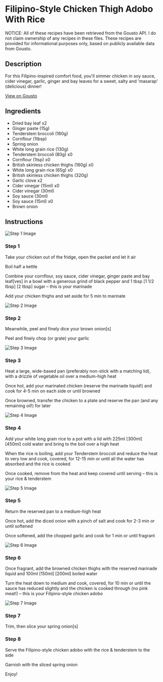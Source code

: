 # Filipino-Style Chicken Thigh Adobo With Rice

NOTICE: All of these recipes have been retrieved from the Gousto API. I do not claim ownership of any recipes in these files. These recipes are provided for informational purposes only, based on publicly available data from Gousto.

## Description

For this Filipino-inspired comfort food, you'll simmer chicken in soy sauce, cider vinegar, garlic, ginger and bay leaves for a sweet, salty and 'masarap' (delicious) dinner!

[View on Gousto](https://www.gousto.co.uk/recipes/cookbook/filipino-chicken-adobo-vegetable-rice)

## Ingredients

- Dried bay leaf x2
- Ginger paste (15g)
- Tenderstem broccoli (160g)
- Cornflour (1tbsp)
- Spring onion
- White long grain rice (130g)
- Tenderstem broccoli (80g) x0
- Cornflour (1tsp) x0
- British skinless chicken thighs (160g) x0
- White long grain rice (65g) x0
- British skinless chicken thighs (320g)
- Garlic clove x2
- Cider vinegar (15ml) x0
- Cider vinegar (30ml)
- Soy sauce (30ml)
- Soy sauce (15ml) x0
- Brown onion

## Instructions

![Step 1 Image](https://production-media.gousto.co.uk/cms/recipe-step-image/Step-1-1711639082919-x200.jpg)

### Step 1

Take your chicken out of the fridge, open the packet and let it air

Boil half a kettle

Combine your cornflour, soy sauce, cider vinegar, ginger paste and bay leaf[ves] in a bowl with a generous grind of black pepper and 1 tbsp <span class="text-purple">[1 1/2 tbsp] </span><span class="text-danger">[2 tbsp] </span>sugar – this is your marinade

Add your chicken thighs and set aside for 5 min to marinate

![Step 2 Image](https://production-media.gousto.co.uk/cms/recipe-step-image/Step-2-1711639089711-x200.jpg)

### Step 2

Meanwhile, peel and finely dice your brown onion[s]

Peel and finely chop (or grate) your garlic

![Step 3 Image](https://production-media.gousto.co.uk/cms/recipe-step-image/Step-3-1711639096562-x200.jpg)

### Step 3

Heat a large, wide-based pan (preferably non-stick with a matching lid), with a drizzle of vegetable oil over a medium-high heat

Once hot, add your marinated chicken (reserve the marinade liquid!) and cook for 4-5 min on each side or until browned

Once browned, transfer the chicken to a plate and reserve the pan (and any remaining oil!) for later

![Step 4 Image](https://production-media.gousto.co.uk/cms/recipe-step-image/step-4-1711639104664-x200.jpg)

### Step 4

Add your white long grain rice to a pot with a lid with 225ml <span class="text-purple">[300ml] </span><span class="text-danger">[450ml] </span>cold water and bring to the boil over a high heat

When the rice is boiling, add your Tenderstem broccoli and reduce the heat to very low and cook, covered, for 12-15 min or until all the water has absorbed and the rice is cooked

Once cooked, remove from the heat and keep covered until serving – this is your rice & tenderstem

![Step 5 Image](https://production-media.gousto.co.uk/cms/recipe-step-image/Step-5-1711639112726-x200.jpg)

### Step 5

Return the reserved pan to a medium-high heat

Once hot, add the diced onion with a pinch of salt and cook for 2-3 min or until softened

Once softened, add the chopped garlic and cook for 1 min or until fragrant

![Step 6 Image](https://production-media.gousto.co.uk/cms/recipe-step-image/step-6-1711639119320-x200.jpg)

### Step 6

Once fragrant, add the browned chicken thighs with the reserved marinade liquid and 100ml<span class="text-purple"> [150ml] </span><span class="text-danger">[200ml] </span>boiled<span class="text-danger"> </span>water

Turn the heat down to medium and cook, covered, for 10 min or until the sauce has reduced slightly and the chicken is cooked through (no pink meat!) – this is your Filipino-style chicken adobo

![Step 7 Image](https://production-media.gousto.co.uk/cms/recipe-step-image/Step-7-1711639126507-x200.jpg)

### Step 7

Trim, then slice your spring onion[s]

### Step 8

Serve the Filipino-style chicken adobo with the rice & tenderstem to the side

Garnish with the sliced spring onion

Enjoy!

